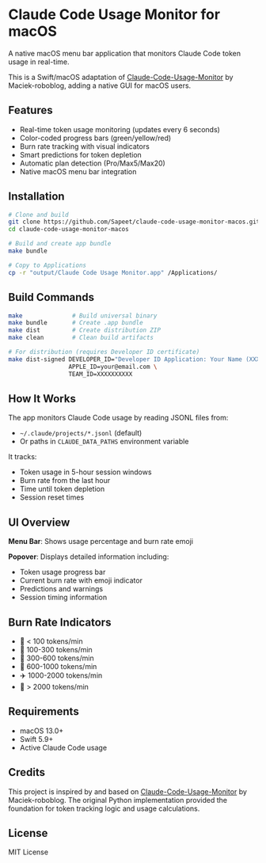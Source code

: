 # Claude Code Usage Monitor for macOS

A native macOS menu bar application that monitors Claude Code token usage in real-time.

This is a Swift/macOS adaptation of [Claude-Code-Usage-Monitor](https://github.com/Maciek-roboblog/Claude-Code-Usage-Monitor) by Maciek-roboblog, adding a native GUI for macOS users.

## Features

- Real-time token usage monitoring (updates every 6 seconds)
- Color-coded progress bars (green/yellow/red)
- Burn rate tracking with visual indicators
- Smart predictions for token depletion
- Automatic plan detection (Pro/Max5/Max20)
- Native macOS menu bar integration

## Installation

```bash
# Clone and build
git clone https://github.com/Sapeet/claude-code-usage-monitor-macos.git
cd claude-code-usage-monitor-macos

# Build and create app bundle
make bundle

# Copy to Applications
cp -r "output/Claude Code Usage Monitor.app" /Applications/
```

## Build Commands

```bash
make              # Build universal binary
make bundle       # Create .app bundle
make dist         # Create distribution ZIP
make clean        # Clean build artifacts

# For distribution (requires Developer ID certificate)
make dist-signed DEVELOPER_ID="Developer ID Application: Your Name (XXXXXXXXXX)" \
                 APPLE_ID=your@email.com \
                 TEAM_ID=XXXXXXXXXX
```

## How It Works

The app monitors Claude Code usage by reading JSONL files from:
- `~/.claude/projects/*.jsonl` (default)
- Or paths in `CLAUDE_DATA_PATHS` environment variable

It tracks:
- Token usage in 5-hour session windows
- Burn rate from the last hour
- Time until token depletion
- Session reset times

## UI Overview

**Menu Bar**: Shows usage percentage and burn rate emoji

**Popover**: Displays detailed information including:
- Token usage progress bar
- Current burn rate with emoji indicator
- Predictions and warnings
- Session timing information

## Burn Rate Indicators

- 🐌 < 100 tokens/min
- 🚶 100-300 tokens/min
- 🏃 300-600 tokens/min
- 🚗 600-1000 tokens/min
- ✈️ 1000-2000 tokens/min
- 🚀 > 2000 tokens/min

## Requirements

- macOS 13.0+
- Swift 5.9+
- Active Claude Code usage

## Credits

This project is inspired by and based on [Claude-Code-Usage-Monitor](https://github.com/Maciek-roboblog/Claude-Code-Usage-Monitor) by Maciek-roboblog. The original Python implementation provided the foundation for token tracking logic and usage calculations.

## License

MIT License